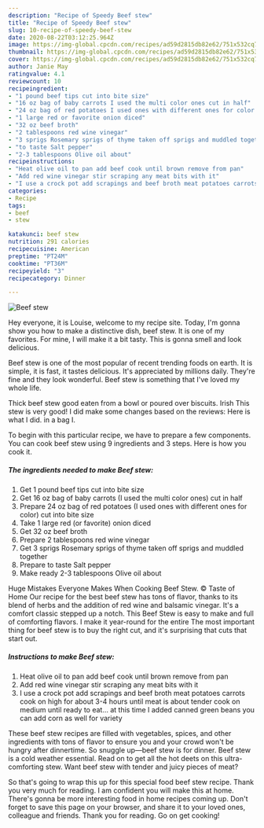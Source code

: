 ```yaml
---
description: "Recipe of Speedy Beef stew"
title: "Recipe of Speedy Beef stew"
slug: 10-recipe-of-speedy-beef-stew
date: 2020-08-22T03:12:25.964Z
image: https://img-global.cpcdn.com/recipes/ad59d2815db82e62/751x532cq70/beef-stew-recipe-main-photo.jpg
thumbnail: https://img-global.cpcdn.com/recipes/ad59d2815db82e62/751x532cq70/beef-stew-recipe-main-photo.jpg
cover: https://img-global.cpcdn.com/recipes/ad59d2815db82e62/751x532cq70/beef-stew-recipe-main-photo.jpg
author: Janie May
ratingvalue: 4.1
reviewcount: 10
recipeingredient:
- "1 pound beef tips cut into bite size"
- "16 oz bag of baby carrots I used the multi color ones cut in half"
- "24 oz bag of red potatoes I used ones with different ones for color cut into bite size"
- "1 large red or favorite onion diced"
- "32 oz beef broth"
- "2 tablespoons red wine vinegar"
- "3 sprigs Rosemary sprigs of thyme taken off sprigs and muddled together"
- "to taste Salt pepper"
- "2-3 tablespoons Olive oil about"
recipeinstructions:
- "Heat olive oil to pan add beef cook until brown remove from pan"
- "Add red wine vinegar stir scraping any meat bits with it"
- "I use a crock pot add scrapings and beef broth meat potatoes carrots cook on high for about 3-4 hours until meat is about tender cook on medium until ready to eat... at this time I added canned green beans you can add corn as well for variety"
categories:
- Recipe
tags:
- beef
- stew

katakunci: beef stew 
nutrition: 291 calories
recipecuisine: American
preptime: "PT24M"
cooktime: "PT36M"
recipeyield: "3"
recipecategory: Dinner

---
```



![Beef stew](https://img-global.cpcdn.com/recipes/ad59d2815db82e62/751x532cq70/beef-stew-recipe-main-photo.jpg)

Hey everyone, it is Louise, welcome to my recipe site. Today, I'm gonna show you how to make a distinctive dish, beef stew. It is one of my favorites. For mine, I will make it a bit tasty. This is gonna smell and look delicious.

Beef stew is one of the most popular of recent trending foods on earth. It is simple, it is fast, it tastes delicious. It's appreciated by millions daily. They're fine and they look wonderful. Beef stew is something that I've loved my whole life.

Thick beef stew good eaten from a bowl or poured over biscuits. Irish This stew is very good! I did make some changes based on the reviews: Here is what I did. in a bag I.


To begin with this particular recipe, we have to prepare a few components. You can cook beef stew using 9 ingredients and 3 steps. Here is how you cook it.

<!--inarticleads1-->

##### The ingredients needed to make Beef stew:

1. Get 1 pound beef tips cut into bite size
1. Get 16 oz bag of baby carrots (I used the multi color ones) cut in half
1. Prepare 24 oz bag of red potatoes (I used ones with different ones for color) cut into bite size
1. Take 1 large red (or favorite) onion diced
1. Get 32 oz beef broth
1. Prepare 2 tablespoons red wine vinegar
1. Get 3 sprigs Rosemary sprigs of thyme taken off sprigs and muddled together
1. Prepare to taste Salt pepper
1. Make ready 2-3 tablespoons Olive oil about


Huge Mistakes Everyone Makes When Cooking Beef Stew. © Taste of Home Our recipe for the best beef stew has tons of flavor, thanks to its blend of herbs and the addition of red wine and balsamic vinegar. It&#39;s a comfort classic stepped up a notch. This Beef Stew is easy to make and full of comforting flavors. I make it year-round for the entire The most important thing for beef stew is to buy the right cut, and it&#39;s surprising that cuts that start out. 

<!--inarticleads2-->

##### Instructions to make Beef stew:

1. Heat olive oil to pan add beef cook until brown remove from pan
1. Add red wine vinegar stir scraping any meat bits with it
1. I use a crock pot add scrapings and beef broth meat potatoes carrots cook on high for about 3-4 hours until meat is about tender cook on medium until ready to eat... at this time I added canned green beans you can add corn as well for variety


These beef stew recipes are filled with vegetables, spices, and other ingredients with tons of flavor to ensure you and your crowd won&#39;t be hungry after dinnertime. So snuggle up—beef stew is for dinner. Beef stew is a cold weather essential. Read on to get all the hot deets on this ultra-comforting stew. Want beef stew with tender and juicy pieces of meat? 

So that's going to wrap this up for this special food beef stew recipe. Thank you very much for reading. I am confident you will make this at home. There's gonna be more interesting food in home recipes coming up. Don't forget to save this page on your browser, and share it to your loved ones, colleague and friends. Thank you for reading. Go on get cooking!
